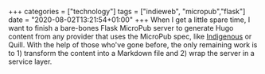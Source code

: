 +++
categories = ["technology"]
tags = ["indieweb", "micropub","flask"]
date = "2020-08-02T13:21:54+01:00"
+++
When I get a little spare time, I want to finish a bare-bones Flask MicroPub server to generate Hugo content from any provider that uses the MicroPub spec, like [Indigenous](https://indieweb.org/Indigenous) or Quill. With the help of those who've gone before, the only remaining work is to 1) transform the content into a Markdown file and 2) wrap the server in a service layer.
